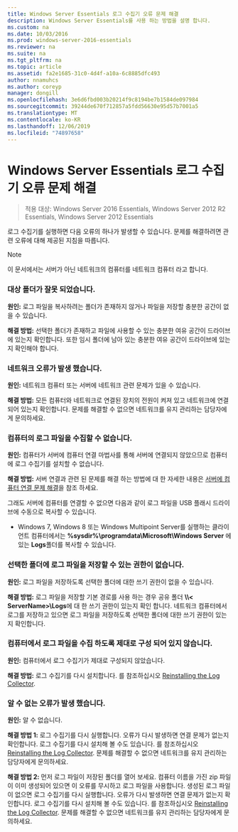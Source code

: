 ```yaml
---
title: Windows Server Essentials 로그 수집기 오류 문제 해결
description: Windows Server Essentials를 사용 하는 방법을 설명 합니다.
ms.custom: na
ms.date: 10/03/2016
ms.prod: windows-server-2016-essentials
ms.reviewer: na
ms.suite: na
ms.tgt_pltfrm: na
ms.topic: article
ms.assetid: fa2e1685-31c0-4d4f-a10a-6c8885dfc493
author: nnamuhcs
ms.author: coreyp
manager: dongill
ms.openlocfilehash: 3e6d6fbd003b20214f9c8194be7b1584de097984
ms.sourcegitcommit: 39244de670f712857a5fdd56630e95d57b7001a5
ms.translationtype: MT
ms.contentlocale: ko-KR
ms.lasthandoff: 12/06/2019
ms.locfileid: "74897658"
---
```

# <a name="troubleshoot-windows-server-essentials-log-collector-errors"></a>Windows Server Essentials 로그 수집기 오류 문제 해결

>적용 대상: Windows Server 2016 Essentials, Windows Server 2012 R2 Essentials, Windows Server 2012 Essentials

로그 수집기를 실행하면 다음 오류의 하나가 발생할 수 있습니다. 문제를 해결하려면 관련 오류에 대해 제공된 지침을 따릅니다.  
  
> [!NOTE]
> 이 문서에서는 서버가 아닌 네트워크의 컴퓨터를 네트워크 컴퓨터 라고 합니다.
  
###  <a name="BKMK_TheDestinationFolderIsNotValid"></a>대상 폴더가 잘못 되었습니다.  
 **원인:** 로그 파일을 복사하려는 폴더가 존재하지 않거나 파일을 저장할 충분한 공간이 없을 수 있습니다.  
  
 **해결 방법:** 선택한 폴더가 존재하고 파일에 사용할 수 있는 충분한 여유 공간이 드라이브에 있는지 확인합니다. 또한 임시 폴더에 남아 있는 충분한 여유 공간이 드라이브에 있는지 확인해야 합니다.  
  
###  <a name="BKMK_ANetworkErrorHasOccurred"></a>네트워크 오류가 발생 했습니다.  
 **원인:** 네트워크 컴퓨터 또는 서버에 네트워크 관련 문제가 있을 수 있습니다.  
  
 **해결 방법:** 모든 컴퓨터와 네트워크로 연결된 장치의 전원이 켜져 있고 네트워크에 연결되어 있는지 확인합니다. 문제를 해결할 수 없으면 네트워크를 유지 관리하는 담당자에게 문의하세요.  
  
###  <a name="BKMK_CannotCollectLogFiles"></a>컴퓨터의 로그 파일을 수집할 수 없습니다.  
 **원인:** 컴퓨터가 서버에 컴퓨터 연결 마법사를 통해 서버에 연결되지 않았으므로 컴퓨터에 로그 수집기를 설치할 수 없습니다.  
  
 **해결 방법:** 서버 연결과 관련 된 문제를 해결 하는 방법에 대 한 자세한 내용은 [서버에 컴퓨터 연결 문제 해결](https://go.microsoft.com/fwlink/p/?LinkID=241492)을 참조 하세요.  
  
 그래도 서버에 컴퓨터를 연결할 수 없으면 다음과 같이 로그 파일을 USB 플래시 드라이브에 수동으로 복사할 수 있습니다.  
  
-   Windows 7, Windows 8 또는 Windows Multipoint Server를 실행하는 클라이언트 컴퓨터에서는 **%sysdir%\programdata\Microsoft\Windows Server** 에 있는 **Logs**폴더를 복사할 수 있습니다.  
  
###  <a name="BKMK_YouDoNotHavePermission"></a>선택한 폴더에 로그 파일을 저장할 수 있는 권한이 없습니다.  
 **원인:** 로그 파일을 저장하도록 선택한 폴더에 대한 쓰기 권한이 없을 수 있습니다.  
  
 **해결 방법:** 로그 파일을 저장할 기본 경로를 사용 하는 경우 공유 폴더 **\\\\< ServerName\>\Logs**에 대 한 쓰기 권한이 있는지 확인 합니다. 네트워크 컴퓨터에서 로그를 저장하고 있으면 로그 파일을 저장하도록 선택한 폴더에 대한 쓰기 권한이 있는지 확인합니다.  
  
###  <a name="BKMK_TheComputerIsNotConfiguredProperly"></a>컴퓨터에서 로그 파일을 수집 하도록 제대로 구성 되어 있지 않습니다.  
 **원인:** 컴퓨터에서 로그 수집기가 제대로 구성되지 않았습니다.  
  
 **해결 방법:** 로그 수집기를 다시 설치합니다. 를 참조하십시오 [Reinstalling the Log Collector](Install-the-Windows-Server-Essentials-Log-Collector.md#BKMK_Reinstall).  
  
###  <a name="BKMK_AnUnknownErrorOccurred"></a>알 수 없는 오류가 발생 했습니다.  
 **원인:** 알 수 없습니다.  
  
 **해결 방법 1:** 로그 수집기를 다시 실행합니다. 오류가 다시 발생하면 연결 문제가 없는지 확인합니다. 로그 수집기를 다시 설치해 볼 수도 있습니다. 를 참조하십시오 [Reinstalling the Log Collector](Install-the-Windows-Server-Essentials-Log-Collector.md#BKMK_Reinstall). 문제를 해결할 수 없으면 네트워크를 유지 관리하는 담당자에게 문의하세요.  
  
 **해결 방법 2:** 먼저 로그 파일이 저장된 폴더를 열어 보세요. 컴퓨터 이름을 가진 zip 파일이 이미 생성되어 있으면 이 오류를 무시하고 로그 파일을 사용합니다. 생성된 로그 파일이 없으면 로그 수집기를 다시 실행합니다. 오류가 다시 발생하면 연결 문제가 없는지 확인합니다. 로그 수집기를 다시 설치해 볼 수도 있습니다. 를 참조하십시오 [Reinstalling the Log Collector](Install-the-Windows-Server-Essentials-Log-Collector.md#BKMK_Reinstall). 문제를 해결할 수 없으면 네트워크를 유지 관리하는 담당자에게 문의하세요.
